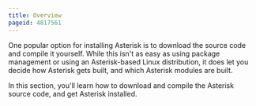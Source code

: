 ```yaml
---
title: Overview
pageid: 4817561
---
```


One popular option for installing Asterisk is to download the source code and compile it yourself. While this isn't as easy as using package management or using an Asterisk-based Linux distribution, it does let you decide how Asterisk gets built, and which Asterisk modules are built.

In this section, you'll learn how to download and compile the Asterisk source code, and get Asterisk installed.







